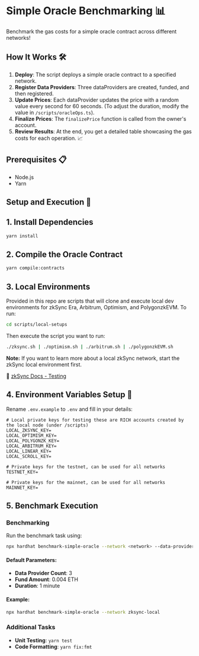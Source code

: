 # Simple Oracle Benchmarking 📊

Benchmark the gas costs for a simple oracle contract across different networks!

## How It Works 🛠

1. **Deploy**: The script deploys a simple oracle contract to a specified network.
2. **Register Data Providers**: Three dataProviders are created, funded, and then registered.
3. **Update Prices**: Each dataProvider updates the price with a random value every second for 60 seconds. (To adjust the duration, modify the value in `/scripts/oracleOps.ts`).
4. **Finalize Prices**: The `finalizePrice` function is called from the owner's account.
5. **Review Results**: At the end, you get a detailed table showcasing the gas costs for each operation. 📈

## Prerequisites 📋

- Node.js
- Yarn

## Setup and Execution 🚀

## 1. Install Dependencies

```bash
yarn install
```

## 2. Compile the Oracle Contract

```bash
yarn compile:contracts
```

## 3. Local Environments

Provided in this repo are scripts that will clone and execute local dev environments for zkSync Era, Arbitrum, Optimism, and PolygonzkEVM. To run:

```bash
cd scripts/local-setups
```

Then execute the script you want to run:
```bash
./zksync.sh | ./optimism.sh | ./arbitrum.sh | ./polygonzkEVM.sh
```

**Note:** If you want to learn more about a local zkSync network, start the zkSync local environment first. 

📖 [zkSync Docs - Testing](https://era.zksync.io/docs/tools/testing/)

## 4. Environment Variables Setup 🌳

Rename `.env.example` to `.env` and fill in your details:

```
# Local private keys for testing these are RICH accounts created by the local node (under /scripts)
LOCAL_ZKSYNC_KEY=
LOCAL_OPTIMISM_KEY=
LOCAL_POLYGONZK_KEY=
LOCAL_ARBITRUM_KEY=
LOCAL_LINEAR_KEY=
LOCAL_SCROLL_KEY=

# Private keys for the testnet, can be used for all networks
TESTNET_KEY=

# Private keys for the mainnet, can be used for all networks
MAINNET_KEY=
```

## 5. Benchmark Execution

### Benchmarking

Run the benchmark task using:

```bash
npx hardhat benchmark-simple-oracle --network <network> --data-provider-count <int> --fund-amount <int> --duration <int>
```

#### Default Parameters:
- **Data Provider Count**: 3
- **Fund Amount**: 0.004 ETH
- **Duration**: 1 minute

#### Example:

```bash
npx hardhat benchmark-simple-oracle --network zksync-local
```

### Additional Tasks

- **Unit Testing**: `yarn test`
- **Code Formatting**: `yarn fix:fmt`
